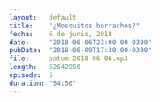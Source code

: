 ```yaml
---
layout:   default
title:    "¿Mosquitos borrachos?"
fecha:    6 de junio, 2018
date:     "2018-06-06T23:00:00-0300"
pubDate:  "2018-06-09T17:30:00-0300"
file:     patum-2018-06-06.mp3
length:   52642950
episode:  5
duration: "54:50"
---
```

